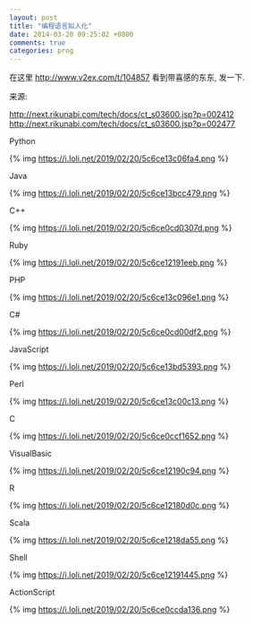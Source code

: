```yaml
---
layout: post
title: "编程语言拟人化"
date: 2014-03-20 09:25:02 +0800
comments: true
categories: prog
---
```

在这里 <http://www.v2ex.com/t/104857> 看到带喜感的东东, 发一下.

来源:

<http://next.rikunabi.com/tech/docs/ct_s03600.jsp?p=002412>
<http://next.rikunabi.com/tech/docs/ct_s03600.jsp?p=002477>

Python

{% img https://i.loli.net/2019/02/20/5c6ce13c06fa4.png %}
<!--more-->
Java

{% img https://i.loli.net/2019/02/20/5c6ce13bcc479.png %}

C++

{% img https://i.loli.net/2019/02/20/5c6ce0cd0307d.png %}

Ruby

{% img https://i.loli.net/2019/02/20/5c6ce12191eeb.png %}

PHP

{% img https://i.loli.net/2019/02/20/5c6ce13c096e1.png %}

C#

{% img https://i.loli.net/2019/02/20/5c6ce0cd00df2.png %}

JavaScript

{% img https://i.loli.net/2019/02/20/5c6ce13bd5393.png %}

Perl

{% img https://i.loli.net/2019/02/20/5c6ce13c00c13.png %}

C

{% img https://i.loli.net/2019/02/20/5c6ce0ccf1652.png %}

VisualBasic

{% img https://i.loli.net/2019/02/20/5c6ce12190c94.png %}

R

{% img https://i.loli.net/2019/02/20/5c6ce12180d0c.png %}

Scala

{% img https://i.loli.net/2019/02/20/5c6ce1218da55.png %}

Shell

{% img https://i.loli.net/2019/02/20/5c6ce12191445.png %}

ActionScript

{% img https://i.loli.net/2019/02/20/5c6ce0ccda136.png %}
<!--more-->
